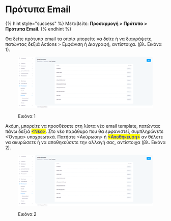 # Πρότυπα Email

{% hint style="success" %}
Μεταβείτε: **Προσαρμογή > Πρότυπο > Πρότυπα Email**.&#x20;
{% endhint %}

Θα δείτε πρότυπα email τα οποία μπορείτε να δείτε ή να διαγράψετε, πατώντας δεξιά Actions > Εμφάνιση ή Διαγραφή, αντίστοιχα. (βλ. Εικόνα 1).&#x20;

<figure><img src="../../.gitbook/assets/ScreenHunter 849.png" alt=""><figcaption><p>Εικόνα 1</p></figcaption></figure>

Ακόμη, μπορείτε να προσθέσετε στη λίστα νέο email template, πατώντας πάνω δεξιά <mark style="color:blue;"><Νέο></mark>. Στο νέο παράθυρο που θα εμφανιστεί, συμπληρώνετε <Όνομα> υποχρεωτικά. Πατήστε <Ακύρωση> ή <mark style="color:blue;"><Αποθήκευση></mark> αν θέλετε να ακυρώσετε ή να αποθηκεύσετε την αλλαγή σας, αντίστοιχα (βλ. Εικόνα 2).

<figure><img src="../../.gitbook/assets/ScreenHunter 849 (1).png" alt=""><figcaption><p>Εικόνα 2</p></figcaption></figure>
